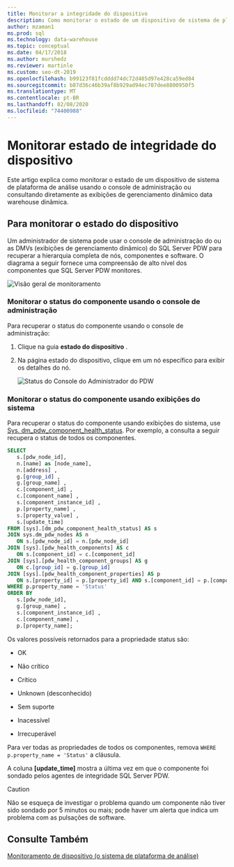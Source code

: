 ```yaml
---
title: Monitorar a integridade do dispositivo
description: Como monitorar o estado de um dispositivo de sistema de plataforma de análise usando o console de administração ou consultando diretamente as exibições de gerenciamento dinâmico data warehouse dinâmica.
author: mzaman1
ms.prod: sql
ms.technology: data-warehouse
ms.topic: conceptual
ms.date: 04/17/2018
ms.author: murshedz
ms.reviewer: martinle
ms.custom: seo-dt-2019
ms.openlocfilehash: b99123f81fcdddd74dc72d485d97e428ca59ed84
ms.sourcegitcommit: b87d36c46b39af8b929ad94ec707dee8800950f5
ms.translationtype: MT
ms.contentlocale: pt-BR
ms.lasthandoff: 02/08/2020
ms.locfileid: "74400988"
---
```

# <a name="monitor-appliance-health-state"></a>Monitorar estado de integridade do dispositivo
Este artigo explica como monitorar o estado de um dispositivo de sistema de plataforma de análise usando o console de administração ou consultando diretamente as exibições de gerenciamento dinâmico data warehouse dinâmica. 
  
## <a name="to-monitor-the-appliance-state"></a>Para monitorar o estado do dispositivo  
Um administrador de sistema pode usar o console de administração do ou as DMVs (exibições de gerenciamento dinâmico) do SQL Server PDW para recuperar a hierarquia completa de nós, componentes e software. O diagrama a seguir fornece uma compreensão de alto nível dos componentes que SQL Server PDW monitores.  
  
![Visão geral de monitoramento](./media/monitor-appliance-health-state/SQL_Server_PDW_Monitoring_Overview.png "SQL_Server_PDW_Monitoring_Overview")  
  
### <a name="monitor-component-status-by-using-the-admin-console"></a>Monitorar o status do componente usando o console de administração  
Para recuperar o status do componente usando o console de administração:  
  
1.  Clique na guia **estado do dispositivo** .  
  
2.  Na página estado do dispositivo, clique em um nó específico para exibir os detalhes do nó.  
  
    ![Status do Console do Administrador do PDW](./media/monitor-appliance-health-state/SQL_Server_PDW_AdminConsol_State.png "SQL_Server_PDW_AdminConsol_State")  
  
### <a name="monitor-component-status-by-using-system-views"></a>Monitorar o status do componente usando exibições do sistema  
Para recuperar o status do componente usando exibições do sistema, use [Sys. dm_pdw_component_health_status](../relational-databases/system-dynamic-management-views/sys-dm-pdw-component-health-status-transact-sql.md). Por exemplo, a consulta a seguir recupera o status de todos os componentes.  
  
```sql  
SELECT   
   s.[pdw_node_id],  
   n.[name] as [node_name],  
   n.[address] ,  
   g.[group_id] ,  
   g.[group_name] ,  
   c.[component_id] ,  
   c.[component_name] ,  
   s.[component_instance_id] ,   
   p.[property_name] ,  
   s.[property_value] ,  
   s.[update_time]  
FROM [sys].[dm_pdw_component_health_status] AS s  
JOIN sys.dm_pdw_nodes AS n   
   ON s.[pdw_node_id] = n.[pdw_node_id]  
JOIN [sys].[pdw_health_components] AS c   
   ON s.[component_id] = c.[component_id]  
JOIN [sys].[pdw_health_component_groups] AS g   
   ON c.[group_id] = g.[group_id]  
JOIN [sys].[pdw_health_component_properties] AS p   
   ON s.[property_id] = p.[property_id] AND s.[component_id] = p.[component_id]  
WHERE p.property_name = 'Status'  
ORDER BY  
   s.[pdw_node_id],  
   g.[group_name] ,   
   s.[component_instance_id] ,  
   c.[component_name] ,   
   p.[property_name];  
```  
  
Os valores possíveis retornados para a propriedade status são:  
  
-   OK  
  
-   Não crítico  
  
-   Crítico  
  
-   Unknown (desconhecido)  
  
-   Sem suporte  
  
-   Inacessível  
  
-   Irrecuperável  
  
Para ver todas as propriedades de todos os componentes, remova `WHERE  p.property_name = 'Status'` a cláusula.  
  
A coluna **[update_time]** mostra a última vez em que o componente foi sondado pelos agentes de integridade SQL Server PDW.  
  
> [!CAUTION]  
> Não se esqueça de investigar o problema quando um componente não tiver sido sondado por 5 minutos ou mais; pode haver um alerta que indica um problema com as pulsações de software.  
  
## <a name="see-also"></a>Consulte Também  
<!-- MISSING LINKS [Common Metadata Query Examples &#40;SQL Server PDW&#41;](../sqlpdw/common-metadata-query-examples-sql-server-pdw.md)  -->  
[Monitoramento de dispositivo &#40;o sistema de plataforma de análise&#41;](appliance-monitoring.md)  
  
